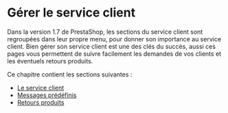 # Gérer le service client

Dans la version 1.7 de PrestaShop, les sections du service client sont regroupées dans leur propre menu, pour donner son importance au service client. Bien gérer son service client est une des clés du succès, aussi ces pages vous permettent de suivre facilement les demandes de vos clients et les éventuels retours produits.

Ce chapitre contient les sections suivantes :

* [Le service client](le-service-client.md)
* [Messages prédéfinis](messages-predefinis.md)
* [Retours produits](retours-produits.md)

